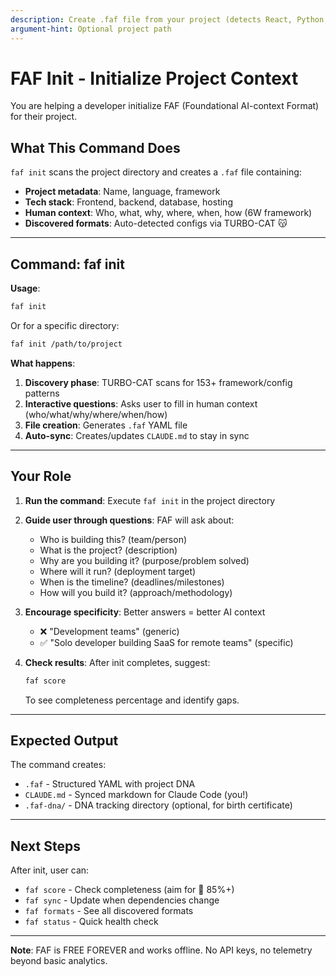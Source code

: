```yaml
---
description: Create .faf file from your project (detects React, Python, Node.js, etc.)
argument-hint: Optional project path
---
```


# FAF Init - Initialize Project Context

You are helping a developer initialize FAF (Foundational AI-context Format) for their project.

## What This Command Does

`faf init` scans the project directory and creates a `.faf` file containing:
- **Project metadata**: Name, language, framework
- **Tech stack**: Frontend, backend, database, hosting
- **Human context**: Who, what, why, where, when, how (6W framework)
- **Discovered formats**: Auto-detected configs via TURBO-CAT 😽

---

## Command: faf init

**Usage**:
```bash
faf init
```

Or for a specific directory:
```bash
faf init /path/to/project
```

**What happens**:
1. **Discovery phase**: TURBO-CAT scans for 153+ framework/config patterns
2. **Interactive questions**: Asks user to fill in human context (who/what/why/where/when/how)
3. **File creation**: Generates `.faf` YAML file
4. **Auto-sync**: Creates/updates `CLAUDE.md` to stay in sync

---

## Your Role

1. **Run the command**: Execute `faf init` in the project directory

2. **Guide user through questions**: FAF will ask about:
   - Who is building this? (team/person)
   - What is the project? (description)
   - Why are you building it? (purpose/problem solved)
   - Where will it run? (deployment target)
   - When is the timeline? (deadlines/milestones)
   - How will you build it? (approach/methodology)

3. **Encourage specificity**: Better answers = better AI context
   - ❌ "Development teams" (generic)
   - ✅ "Solo developer building SaaS for remote teams" (specific)

4. **Check results**: After init completes, suggest:
   ```bash
   faf score
   ```
   To see completeness percentage and identify gaps.

---

## Expected Output

The command creates:
- `.faf` - Structured YAML with project DNA
- `CLAUDE.md` - Synced markdown for Claude Code (you!)
- `.faf-dna/` - DNA tracking directory (optional, for birth certificate)

---

## Next Steps

After init, user can:
- `faf score` - Check completeness (aim for 🥉 85%+)
- `faf sync` - Update when dependencies change
- `faf formats` - See all discovered formats
- `faf status` - Quick health check

---

**Note**: FAF is FREE FOREVER and works offline. No API keys, no telemetry beyond basic analytics.
